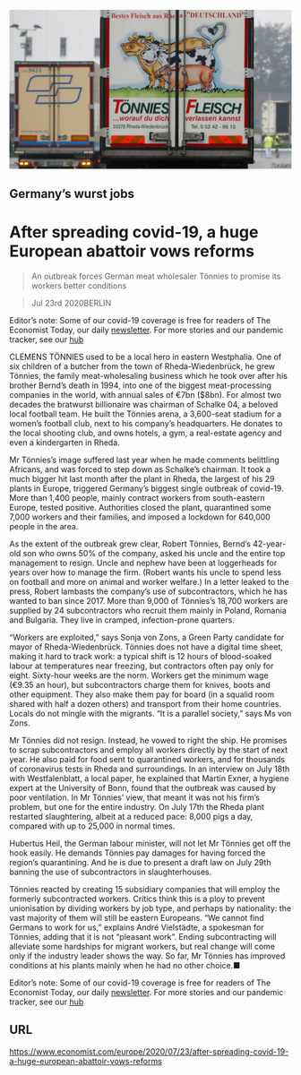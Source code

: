 ![](./images/20200725_EUP504.jpg)

## Germany’s wurst jobs

# After spreading covid-19, a huge European abattoir vows reforms

> An outbreak forces German meat wholesaler Tönnies to promise its workers better conditions

> Jul 23rd 2020BERLIN

Editor’s note: Some of our covid-19 coverage is free for readers of The Economist Today, our daily [newsletter](https://www.economist.com/https://my.economist.com/user#newsletter). For more stories and our pandemic tracker, see our [hub](https://www.economist.com//news/2020/03/11/the-economists-coverage-of-the-coronavirus)

CLEMENS TÖNNIES used to be a local hero in eastern Westphalia. One of six children of a butcher from the town of Rheda-Wiedenbrück, he grew Tönnies, the family meat-wholesaling business which he took over after his brother Bernd’s death in 1994, into one of the biggest meat-processing companies in the world, with annual sales of €7bn ($8bn). For almost two decades the bratwurst billionaire was chairman of Schalke 04, a beloved local football team. He built the Tönnies arena, a 3,600-seat stadium for a women’s football club, next to his company’s headquarters. He donates to the local shooting club, and owns hotels, a gym, a real-estate agency and even a kindergarten in Rheda.

Mr Tönnies’s image suffered last year when he made comments belittling Africans, and was forced to step down as Schalke’s chairman. It took a much bigger hit last month after the plant in Rheda, the largest of his 29 plants in Europe, triggered Germany’s biggest single outbreak of covid-19. More than 1,400 people, mainly contract workers from south-eastern Europe, tested positive. Authorities closed the plant, quarantined some 7,000 workers and their families, and imposed a lockdown for 640,000 people in the area.

As the extent of the outbreak grew clear, Robert Tönnies, Bernd’s 42-year-old son who owns 50% of the company, asked his uncle and the entire top management to resign. Uncle and nephew have been at loggerheads for years over how to manage the firm. (Robert wants his uncle to spend less on football and more on animal and worker welfare.) In a letter leaked to the press, Robert lambasts the company’s use of subcontractors, which he has wanted to ban since 2017. More than 9,000 of Tönnies’s 18,700 workers are supplied by 24 subcontractors who recruit them mainly in Poland, Romania and Bulgaria. They live in cramped, infection-prone quarters.

“Workers are exploited,” says Sonja von Zons, a Green Party candidate for mayor of Rheda-Wiedenbrück. Tönnies does not have a digital time sheet, making it hard to track work: a typical shift is 12 hours of blood-soaked labour at temperatures near freezing, but contractors often pay only for eight. Sixty-hour weeks are the norm. Workers get the minimum wage (€9.35 an hour), but subcontractors charge them for knives, boots and other equipment. They also make them pay for board (in a squalid room shared with half a dozen others) and transport from their home countries. Locals do not mingle with the migrants. “It is a parallel society,” says Ms von Zons.

Mr Tönnies did not resign. Instead, he vowed to right the ship. He promises to scrap subcontractors and employ all workers directly by the start of next year. He also paid for food sent to quarantined workers, and for thousands of coronavirus tests in Rheda and surroundings. In an interview on July 18th with Westfalenblatt, a local paper, he explained that Martin Exner, a hygiene expert at the University of Bonn, found that the outbreak was caused by poor ventilation. In Mr Tönnies’ view, that meant it was not his firm’s problem, but one for the entire industry. On July 17th the Rheda plant restarted slaughtering, albeit at a reduced pace: 8,000 pigs a day, compared with up to 25,000 in normal times.

Hubertus Heil, the German labour minister, will not let Mr Tönnies get off the hook easily. He demands Tönnies pay damages for having forced the region’s quarantining. And he is due to present a draft law on July 29th banning the use of subcontractors in slaughterhouses.

Tönnies reacted by creating 15 subsidiary companies that will employ the formerly subcontracted workers. Critics think this is a ploy to prevent unionisation by dividing workers by job type, and perhaps by nationality: the vast majority of them will still be eastern Europeans. “We cannot find Germans to work for us,” explains André Vielstädte, a spokesman for Tönnies, adding that it is not “pleasant work”. Ending subcontracting will alleviate some hardships for migrant workers, but real change will come only if the industry leader shows the way. So far, Mr Tönnies has improved conditions at his plants mainly when he had no other choice.■

Editor’s note: Some of our covid-19 coverage is free for readers of The Economist Today, our daily [newsletter](https://www.economist.com/https://my.economist.com/user#newsletter). For more stories and our pandemic tracker, see our [hub](https://www.economist.com//news/2020/03/11/the-economists-coverage-of-the-coronavirus)

## URL

https://www.economist.com/europe/2020/07/23/after-spreading-covid-19-a-huge-european-abattoir-vows-reforms
